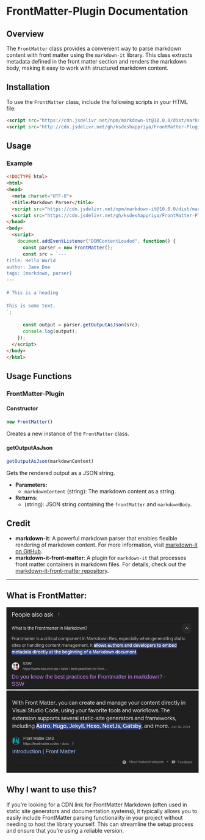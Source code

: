 # FrontMatter-Plugin Documentation

## Overview

The `FrontMatter` class provides a convenient way to parse markdown content with front matter using the `markdown-it` library. This class extracts metadata defined in the front matter section and renders the markdown body, making it easy to work with structured markdown content.

## Installation

To use the `FrontMatter` class, include the following scripts in your HTML file:

```html
<script src="https://cdn.jsdelivr.net/npm/markdown-it@10.0.0/dist/markdown-it.min.js"></script>
<script src="http://cdn.jsdelivr.net/gh/ksdeshappriya/FrontMatter-Plugin/frontMatter-cdn.js"></script>
```

## Usage

### Example

```html
<!DOCTYPE html>
<html>
<head>
  <meta charset="UTF-8">
  <title>Markdown Parser</title>
  <script src="https://cdn.jsdelivr.net/npm/markdown-it@10.0.0/dist/markdown-it.min.js"></script>
  <script src="https://cdn.jsdelivr.net/gh/ksdeshappriya/FrontMatter-Plugin/frontMatter-cdn.js"></script>
</head>
<body>
  <script>
    document.addEventListener("DOMContentLoaded", function() {
      const parser = new FrontMatter();
      const src = `---
title: Hello World
author: Jane Doe
tags: [markdown, parser]
---

# This is a heading

This is some text.
`;

      const output = parser.getOutputAsJson(src);
      console.log(output);
    });
  </script>
</body>
</html>
```

## Usage Functions

### FrontMatter-Plugin

#### Constructor

```javascript
new FrontMatter()
```

Creates a new instance of the `FrontMatter` class.

#### getOutputAsJson

```javascript
getOutputAsJson(markdownContent)
```

Gets the rendered output as a JSON string.

- **Parameters:**
  - `markdownContent` (string): The markdown content as a string.
- **Returns:**
  - (string): JSON string containing the `frontMatter` and `markdownBody`.

## Credit

- **markdown-it**: A powerful markdown parser that enables flexible rendering of markdown content. For more information, visit [markdown-it on GitHub](https://github.com/markdown-it/markdown-it).
- **markdown-it-front-matter**: A plugin for `markdown-it` that processes front matter containers in markdown files. For details, check out the [markdown-it-front-matter repository](https://github.com/ParkSB/markdown-it-front-matter).


-----

## What is FrontMatter:

![alt text](img01.png)
![alt text](img02.png)

## Why I want to use this?

If you’re looking for a CDN link for FrontMatter Markdown (often used in static site generators and documentation systems), it typically allows you to easily include FrontMatter parsing functionality in your project without needing to host the library yourself. This can streamline the setup process and ensure that you’re using a reliable version.